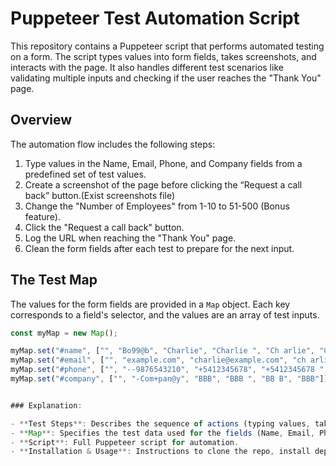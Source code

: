 # Puppeteer Test Automation Script

This repository contains a Puppeteer script that performs automated testing on a form. The script types values into form fields, takes screenshots, and interacts with the page. It also handles different test scenarios like validating multiple inputs and checking if the user reaches the "Thank You" page.

## Overview

The automation flow includes the following steps:

1. Type values in the Name, Email, Phone, and Company fields from a predefined set of test values.
2. Create a screenshot of the page before clicking the “Request a call back” button.(Exist screenshots file)
3. Change the "Number of Employees" from 1-10 to 51-500 (Bonus feature).
4. Click the "Request a call back" button.
5. Log the URL when reaching the "Thank You" page.
6. Clean the form fields after each test to prepare for the next input.

## The Test Map

The values for the form fields are provided in a `Map` object. Each key corresponds to a field's selector, and the values are an array of test inputs.

```javascript
const myMap = new Map();

myMap.set("#name", ["", "Bo99@b", "Charlie", "Charlie ", "Ch arlie", "Charlie"]);
myMap.set("#email", ["", "example.com", "charlie@example.com", "ch arlie@example.com", "charlie@example.com", "charlie@example.com"]);
myMap.set("#phone", ["", "--9876543210", "+5412345678", "+5412345678 ", "+54 12345678", "+5412345678"]);
myMap.set("#company", ["", "-Com+pan@y", "BBB", "BBB ", "BB B", "BBB"]);


### Explanation:

- **Test Steps**: Describes the sequence of actions (typing values, taking screenshots, clicking buttons, and validating the result).
- **Map**: Specifies the test data used for the fields (Name, Email, Phone, Company).
- **Script**: Full Puppeteer script for automation.
- **Installation & Usage**: Instructions to clone the repo, install dependencies, and run the script.
